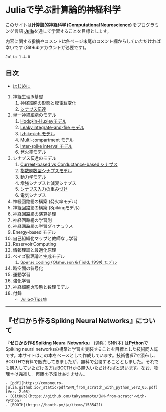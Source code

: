 # Juliaで学ぶ計算論的神経科学

このサイトは**計算論的神経科学 (Computational Neuroscience)** をプログラミング言語 [**Julia**](https://julialang.org/)を通して学習することを目標とします。

内容に関する指摘やコメントは各ページ末尾のコメント欄からしていただければ幸いです (GitHubアカウントが必要です)。

```{admonition} 記事で使用しているJuliaのバージョン
Julia 1.4.0
```

## 目次
- [はじめに](https://compneuro-julia.github.io/intro.html)

1. 神経生理の基礎
	1. 神経細胞の形態と膜電位変化
	2. [シナプス伝達](https://compneuro-julia.github.io/1-2_synapse.html)
1. 単一神経細胞のモデル
	1. [Hodgkin-Huxleyモデル](https://compneuro-julia.github.io/2-1_hodgkinhuxley.html)
	1. [Leaky integrate-and-fire モデル](https://compneuro-julia.github.io/2-2_lif.html)
	1. [Izhikevich モデル](https://compneuro-julia.github.io/2-3_iz.html)
	1. Multi-compartment モデル
	1. [Inter-spike interval モデル](https://compneuro-julia.github.io/2-5_isi.html)
	1. 発火率モデル
1. シナプス伝達のモデル
	1. [Current-based vs Conductance-based シナプス](https://compneuro-julia.github.io/3-1_current-conductance-synapse.html)
	2. [指数関数型シナプスモデル](https://compneuro-julia.github.io/3-2_expo-synapse.html)
	3. [動力学モデル](https://compneuro-julia.github.io/3-3_kinetic-synapse.html)
	4. 増強シナプスと減衰シナプス
	5. [シナプス入力の重みづけ](https://compneuro-julia.github.io/3-6_synaptic-weighted.html)
	6. 電気シナプス
1. 神経回路網の構築 (発火率モデル)
1. 神経回路網の構築 (Spikingモデル)
1. 神経回路網の演算処理
1. 神経回路網の学習則
1. 神経回路網の学習ダイナミクス
1. Energy-based モデル
1. 自己組織化マップと教師なし学習
1. Reservoir Computing
1. 情報理論と最適化原理
1. ベイズ脳理論と生成モデル
	1. [Sparse coding (Olshausen & Field, 1996) モデル](https://compneuro-julia.github.io/13-1_sparse-coding.html)
1. 時空間の符号化
1. 運動学習
1. 強化学習
1. 神経細胞の形態と数理モデル
2. 付録
	- [JuliaのTips集](https://compneuro-julia.github.io/tips.html)


***

## 『ゼロから作るSpiking Neural Networks』について
『**ゼロから作るSpiking Neural Networks**』 (通称：SNN本) は**Python**でSpiking neural networksの構築と学習を実装することを目標とした技術同人誌です。本サイトはこの本をベースとして作成しています。技術書典7で頒布し、BOOTHで有料で販売してきましたが、無料で公開することとしました。それでも購入していただける方はBOOTHから購入いただければと思います。なお、物理本は完売し、再販の予定はありません。

```{admonition} 『ゼロから作るSpiking Neural Networks』Links
- [pdf](https://compneuro-julia.github.io/_static/pdf/SNN_from_scratch_with_python_ver2_05.pdf) (Ver. 2.05)
- [GitHub](https://github.com/takyamamoto/SNN-from-scratch-with-Python)
- [BOOTH](https://booth.pm/ja/items/1585421)
```



